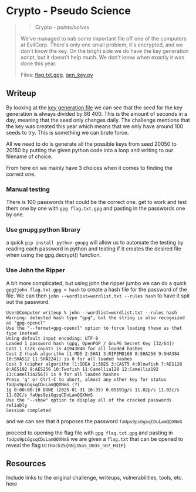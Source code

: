 # Crypto - Pseudo Science

> > Crypto - *points/solves*
>
> We've managed to nab some important file off one of the computers at EvilCorp.
> There's only one small problem, it's encrypted, and we don't know the key.
> On the bright side we do have the key generation script, but it doesn't help much.
> We don't know when exactly it was done this year.
>
> Files: [flag.txt.gpg](../src/flag.txt.gpg), [gen_key.py](src/gen_key.py)

## Writeup

By looking at the [key generation file](src/gen_key.py) we can see that the seed for the key generation is always divided by 86 400.
This is the amount of seconds in a day, meaning that the seed only changes daily.
The challenge mentions that the key was created this year which means that we only have around 100 seeds to try.
This is something we can brute force.

All we need to do is generate all the possible keys from seed 20050 to 20150 by putting the given python code into a loop and writing to our filename of choice.

From here on we mainly have 3 choices when it comes to finding the correct one.

### Manual testing
There is 100 passwords that could be the correct one. get to work and test them one by one with `gpg flag.txt.gpg` and pasting in the passwords one by one.

### Use gnupg python library
a quick `pip install python-gnupg` will allow us to automate the testing by reading each password in python and testing if it creates the desired file when using the gpg.decrypt() function.

### Use John the Ripper
A bit more complicated, but using john the ripper jumbo we can do a quick `gpg2john flag.txt.gpg > hash` to create a hash file for the password of the file. We can then `john --wordlist=wordlist.txt --rules hash` to have it spit out the password.

```
User@Computer writeup % john --wordlist=wordlist.txt --rules hash
Warning: detected hash type "gpg", but the string is also recognized as "gpg-opencl"
Use the "--format=gpg-opencl" option to force loading these as that type instead
Using default input encoding: UTF-8
Loaded 1 password hash (gpg, OpenPGP / GnuPG Secret Key [32/64])
Cost 1 (s2k-count) is 41943040 for all loaded hashes
Cost 2 (hash algorithm [1:MD5 2:SHA1 3:RIPEMD160 8:SHA256 9:SHA384 10:SHA512 11:SHA224]) is 8 for all loaded hashes
Cost 3 (cipher algorithm [1:IDEA 2:3DES 3:CAST5 4:Blowfish 7:AES128 8:AES192 9:AES256 10:Twofish 11:Camellia128 12:Camellia192 13:Camellia256]) is 9 for all loaded hashes
Press 'q' or Ctrl-C to abort, almost any other key for status
faUps9piGgsqCDuLamQQXNmS (?)
1g 0:00:00:10 DONE (2025-01-31 16:35) 0.09191g/s 11.02p/s 11.02c/s 11.02C/s faUps9piGgsqCDuLamQQXNmS
Use the "--show" option to display all of the cracked passwords reliably
Session completed
```
and we can see that it proposes the password `faUps9piGgsqCDuLamQQXNmS`

proceed to opening the flag file with `gpg flag.txt.gpg` and pasting in `faUps9piGgsqCDuLamQQXNmS` we are given a `flag.txt` that can be opened to reveal the flag `UiTHack25{RNj35u5_D03s_n07_H31P}`

## Resources

Include links to the original challenge, writeups, vulnerabilities, tools, etc. here
